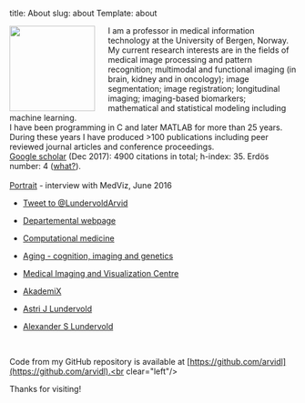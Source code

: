 title: About
slug: about
Template: about

<img src="/images/arvid.jpg" align="left" width="150" style="padding-right:20px;"/>

I am a professor in medical information technology at the University of Bergen, Norway. My current research interests are in the fields of medical image processing and pattern recognition; multimodal and functional imaging (in brain, kidney and in oncology); image segmentation; image registration; longitudinal imaging; imaging-based biomarkers; mathematical and statistical modeling including machine learning. <br> I have been programming in C and later MATLAB for more than 25 years. During these years I have produced >100 publications including peer reviewed journal articles and conference proceedings. <br> <a href="https://scholar.google.no/citations?user=HqmyBUUAAAAJ&hl=en">Google scholar</a> (Dec 2017): 4900 citations in total; h-index: 35. Erdös number: 4 (<a href="http://wwwp.oakland.edu/enp">what?</a>). <br> <br> <a href="https://arvidl.github.io/contents/download/papers/Lundervold_interview_medviz_june_2016.pdf" class="download" title="Portrait interview, June 2016">Portrait</a> - interview with MedViz, June 2016</p>



* <a href="https://twitter.com/intent/tweet?screen_name=LundervoldArvid" class="twitter-mention-button" data-show-count="false">Tweet to @LundervoldArvid</a><script async src="//platform.twitter.com/widgets.js" charset="utf-8"></script>

* <a href="http://www.uib.no/en/persons/Arvid.Lundervold">Departemental webpage</a>
* <a href="http://computationalmedicine.no">Computational medicine</a>
* <a href="https://sites.google.com/site/agingcognitionimaging">Aging - cognition, imaging and genetics</a>
* <a href="http://mmiv.no">Medical Imaging and Visualization Centre</a>
* <a href="http://beta.akademix.no">AkademiX</a> <br>

* <a href="http://www.uib.no/en/persons/Astri.J..Lundervold">Astri J Lundervold</a>
* <a href="http://alexander.lundervold.com">Alexander S Lundervold</a>



<br clear="left"/>

Code from my GitHub repository is available at [https://github.com/arvidl](https://github.com/arvidl).<br clear="left"/>

Thanks for visiting!
